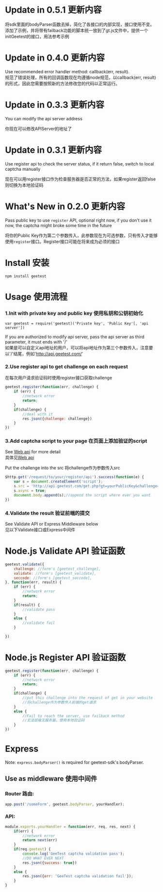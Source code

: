 # Update in 0.5.1 更新内容
将sdk里面的bodyParser函数去掉，简化了各接口的内部实现，接口使用不变。
添加了示例，并将带有failback功能的脚本统一放到了gt.js文件中，提供一个initGeetest的接口，用法参考示例

# Update in 0.4.0 更新内容
Use recommended error handler method: callback(err, result).  
规范了错误处理，所有的回调函数现在均遵循node规范，以callback(err, result)的形式，因此您需要按照新的方法修改您的代码以正常运行。 

# Update in 0.3.3 更新内容
You can modify the api server address

你现在可以修改APIServer的地址了

# Update in 0.3.1 更新内容
Use register api to check the server status, if it return false, switch to local captcha manually  

现在可以用register接口作为检查服务器是否正常的方法，如果register返回false则切换为本地验证码

# What's New in 0.2.0 更新内容
Pass public key to use `register` API, optional right now, if you don't use it now, the captcha might broke some time in the future  

将你的Public Key作为第二个参数传入，此参数现在为可选参数，只有传入才能够使用`register`接口。Register接口可能在将来成为必须的接口

# Install 安装

```
npm install geetest
```

# Usage 使用流程

### 1.Init with private key and public key 使用私钥和公钥初始化
```
var geetest = require('geetest)('Private key', 'Public Key'[, 'api server'])
```
If you are authorized to modify api server, pass the api server as third parameter, it must ends with '/'  
如果是可以自定义api地址的用户，可以将api地址作为第三个参数传入，注意要以'/'结尾，例如'http://api.geetest.com/'

### 2.Use register api to get challenge on each request
在每次用户请求验证码时使用register接口获取challenge

```js
geetest.register(function(err, challenge) {
	if (err) {
		//network error
		return;
	}
	if(challenge) {
		//deal with it
		res.json({challenge: challenge})
	}
})
```
### 3.Add captcha script to your page 在页面上添加验证的script

See [Web api](http://www.geetest.com/docs/sdk/build/html/sections/web_api.html) for more detail  
具体见[Web api](http://www.geetest.com/docs/sdk/build/html/sections/web_api.html)

Put the challenge into the src 将challenge作为参数传入src

```js
$http.get('/request/to/your/register/api').success(function(e) {
	var s = document.createElement('script');
	s.src = 'http://api.geetest.com/get.php?gt=yourPublicKey&challenge=' + challenge;
	s.async = true;
	document.body.append(s);//append the script where ever you want
})

```
### 4.Validate the result 验证前端的提交

See Validate API or Express Middleware below  
见以下Validate接口或Express中间件
# Node.js Validate API 验证函数
```js
geetest.validate({
	challenge: //form's [geetest_challenge],
	validate: //form's [geetest_validate],
	seccode: //form's [geetest_seccode],
}, function(err, result) {
	if (err) {
		//network error
		return;
	}
	if(result) {
		//validate pass
	}
	else {
		//validate fail
	}
	
})
```
# Node.js Register API 验证函数
```js
geetest.register(function(err, challenge) {
	if (err) {
		//network error
		return;
	}
	if(challenge) {
		//put this challenge into the request of get in your website
		//将challenge作为参数传入前端的get请求
	}
	else {
		//Fail to reach the server, use failback method
		//无法链接无服务器，使用本地验证码
	}
})
```

# Express
Note: `express.bodyParser()` is required for geetest-sdk's bodyParser.

## Use as middleware 使用中间件

### Router  路由:
```js
app.post('/someForm', geetest.bodyParser, yourHandler);
```

### API:
```js
module.exports.yourHandler = function(err, req, res, next) {
	if(err) {
		//network error
		return next(err)
	}
	if(req.geetest) {
		console.log('GeeTest captcha validation pass');
		//DO WHAT EVER NEXT
		res.json({success: true})
	}
	else {
		res.json({err: 'GeeTest captcha validation fail'});
	}
}

```
